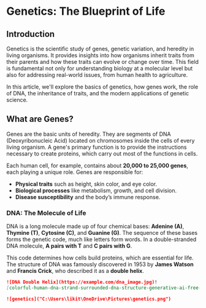 # Genetics: The Blueprint of Life

## Introduction

Genetics is the scientific study of genes, genetic variation, and heredity in living organisms. It provides insights into how organisms inherit traits from their parents and how these traits can evolve or change over time. This field is fundamental not only for understanding biology at a molecular level but also for addressing real-world issues, from human health to agriculture.

In this article, we'll explore the basics of genetics, how genes work, the role of DNA, the inheritance of traits, and the modern applications of genetic science.

## What are Genes?


Genes are the basic units of heredity. They are segments of DNA (Deoxyribonucleic Acid) located on chromosomes inside the cells of every living organism. A gene's primary function is to provide the instructions necessary to create proteins, which carry out most of the functions in cells.

Each human cell, for example, contains about **20,000 to 25,000 genes**, each playing a unique role. Genes are responsible for:

- **Physical traits** such as height, skin color, and eye color.
- **Biological processes** like metabolism, growth, and cell division.
- **Disease susceptibility** and the body’s immune response.

### DNA: The Molecule of Life

DNA is a long molecule made up of four chemical bases: **Adenine (A)**, **Thymine (T)**, **Cytosine (C)**, and **Guanine (G)**. The sequence of these bases forms the genetic code, much like letters form words. In a double-stranded DNA molecule, **A pairs with T** and **C pairs with G**.

This code determines how cells build proteins, which are essential for life. The structure of DNA was famously discovered in 1953 by **James Watson** and **Francis Crick**, who described it as a **double helix**.

```markdown
![DNA Double Helix](https://example.com/dna_image.jpg)!
[colorful-human-dna-strand-surrounded-dna-structure-generative-ai-free-photo](https://static.vecteezy.com/system/resources/previews/022/379/220/large_2x/colorful-human-dna-strand-surrounded-dna-structure-generative-ai-free-photo.JPG)

![genetics]("C:\Users\likit\OneDrive\Pictures\genetics.png")
